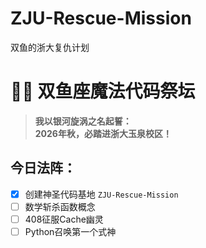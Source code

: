 # ZJU-Rescue-Mission
双鱼的浙大复仇计划
# 🧙‍♂️ 双鱼座魔法代码祭坛
> **我以银河旋涡之名起誓：**  
> **2026年秋，必踏进浙大玉泉校区！**  

## 今日法阵：
- [x] 创建神圣代码基地 `ZJU-Rescue-Mission`  
- [ ] 数学斩杀函数概念  
- [ ] 408征服Cache幽灵  
- [ ] Python召唤第一个式神
